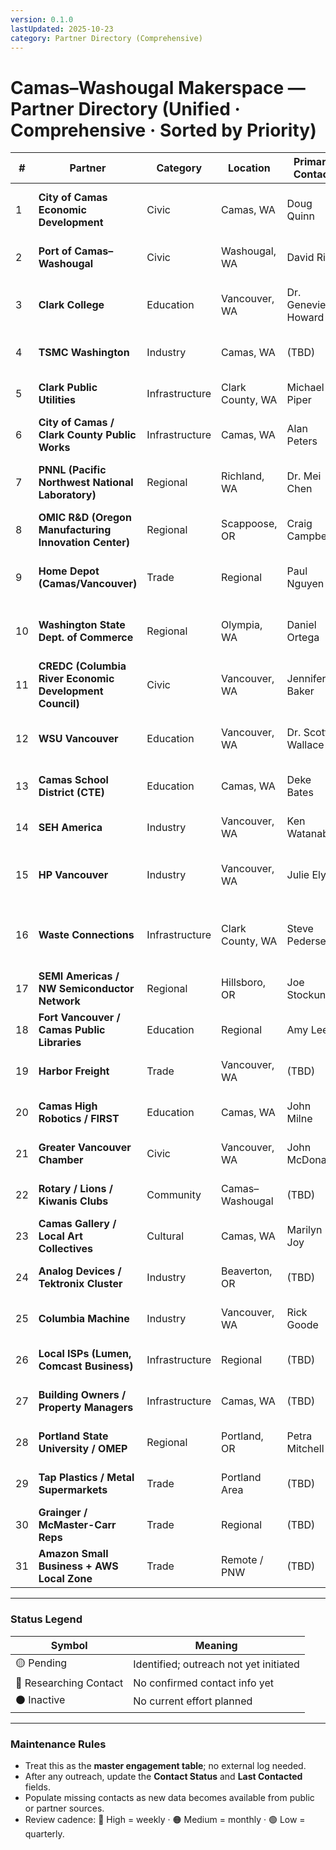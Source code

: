 ```yaml
---
version: 0.1.0
lastUpdated: 2025-10-23
category: Partner Directory (Comprehensive)
---
```


# Camas–Washougal Makerspace — Partner Directory (Unified · Comprehensive · Sorted by Priority)

| # | Partner | Category | Location | Primary Contact | Title / Department | Email / Phone | Role | Potential Roles | Next Action | Priority | Contact Status | Last Contacted |
|---|----------|-----------|-----------|-----------------|--------------------|----------------|------|-----------------|--------------|-----------|----------------|----------------|
| 1 | **City of Camas Economic Development** | Civic | Camas, WA | Doug Quinn | City Administrator | dquinn@cityofcamas.us · 360-834-6864 | City Administration | Permitting, zoning, community integration | Intro meeting with Economic Dev. Director | 🔴 High | 🟡 Pending | — |
| 2 | **Port of Camas–Washougal** | Civic | Washougal, WA | David Ripp | Chief Executive Officer | info@portcw.com · 360-835-2196 | Industrial & Commercial Development | Flex-space use, logistics partnerships | Contact Port business office | 🔴 High | 🟡 Pending | — |
| 3 | **Clark College** | Education | Vancouver, WA | Dr. Genevieve Howard | Dean, Advanced Manufacturing | ghoward@clark.edu · 360-992-2000 | Community & Technical College | Fab-prep curriculum, shared equipment | Schedule curriculum planning meeting | 🔴 High | 🟡 Pending | — |
| 4 | **TSMC Washington** | Industry | Camas, WA | (TBD) | HR / Community Relations | — · 360-817-3000 | Anchor Employer | Workforce pipeline, mentorship | Identify HR/community contact | 🔴 High | 🔵 Researching Contact | — |
| 5 | **Clark Public Utilities** | Infrastructure | Clark County, WA | Michael Piper | Energy Programs Manager | mpiper@clarkpud.com · 360-992-3000 | Energy & Water | Clean energy, sustainability rebates | Schedule site audit | 🔴 High | 🟡 Pending | — |
| 6 | **City of Camas / Clark County Public Works** | Infrastructure | Camas, WA | Alan Peters | Director of Community Development | permits@cityofcamas.us · 360-817-1568 | Regulatory / Infrastructure | Compliance, stormwater, fire safety | Confirm pilot space code reqs | 🔴 High | 🟡 Pending | — |
| 7 | **PNNL (Pacific Northwest National Laboratory)** | Regional | Richland, WA | Dr. Mei Chen | Materials & Manufacturing Division | mei.chen@pnnl.gov | National Lab / Research | Materials science, energy systems | Identify partnership program contact | 🔴 High | 🟡 Pending | — |
| 8 | **OMIC R&D (Oregon Manufacturing Innovation Center)** | Regional | Scappoose, OR | Craig Campbell | Executive Director | info@omic.us · 503-533-5335 | Applied Research Consortium | Cross-state R&D collaboration | Schedule intro call | 🔴 High | 🟡 Pending | — |
| 9 | **Home Depot (Camas/Vancouver)** | Trade | Regional | Paul Nguyen | Pro Desk Manager (Camas Store 4720) | store_4720@homedepot.com · 360-817-1800 | Materials & Tools Supplier | Sponsorships, in-kind tool donations | Contact Pro Desk manager | 🔴 High | 🟡 Pending | — |
| 10 | **Washington State Dept. of Commerce** | Regional | Olympia, WA | Daniel Ortega | Innovation Cluster Coordinator | daniel.ortega@commerce.wa.gov | Policy / Grants | CHIPS Act, innovation clusters | Explore Innovation Cluster program | 🟠 Medium | 🟡 Pending | — |
| 11 | **CREDC (Columbia River Economic Development Council)** | Civic | Vancouver, WA | Jennifer Baker | President & CEO | jbaker@credc.org · 360-695-4116 | Regional Economic Development | Workforce promotion, grant coordination | Coordinate joint submission | 🟠 Medium | 🟡 Pending | — |
| 12 | **WSU Vancouver** | Education | Vancouver, WA | Dr. Scott Wallace | College of Engineering & Computer Science | scott.wallace@wsu.edu | University | Robotics and materials collaboration | Contact engineering liaison | 🟠 Medium | 🟡 Pending | — |
| 13 | **Camas School District (CTE)** | Education | Camas, WA | Deke Bates | Director of CTE | deke.bates@camas.wednet.edu | K-12 Technical Education | Early fab-track exposure | Align with CTE director | 🟠 Medium | 🟡 Pending | — |
| 14 | **SEH America** | Industry | Vancouver, WA | Ken Watanabe | Training & HR Development | info@sehamerica.com · 360-883-7000 | Semiconductor Materials | Process training, site tours | Draft intro email to liaison | 🟠 Medium | 🟡 Pending | — |
| 15 | **HP Vancouver** | Industry | Vancouver, WA | Julie Ely | Community Relations | communityrelations@hp.com | Precision Manufacturing / R&D | Prototyping support, innovation collabs | Reach out to community relations | 🟠 Medium | 🟡 Pending | — |
| 16 | **Waste Connections** | Infrastructure | Clark County, WA | Steve Pedersen | Regional Manager | steve.pedersen@wasteconnections.com · 360-892-4522 | Waste & Sustainability | Material reuse, hazardous waste guidance | Arrange consultation | 🟠 Medium | 🟡 Pending | — |
| 17 | **SEMI Americas / NW Semiconductor Network** | Regional | Hillsboro, OR | Joe Stockunas | President, SEMI Americas | jstockunas@semi.org | Industry Association | Visibility, conference participation | Join network, request speaking slot | 🟠 Medium | 🔵 Researching Contact | — |
| 18 | **Fort Vancouver / Camas Public Libraries** | Education | Regional | Amy Lee | Public Programs Coordinator | alee@fvrl.org | Public Education | Maker nights, STEAM outreach | Propose co-hosted series | 🟠 Medium | 🟡 Pending | — |
| 19 | **Harbor Freight** | Trade | Vancouver, WA | (TBD) | Store Manager | — · 360-891-1590 | Tool Supplier | Training sponsorships, safety gear | Approach store manager | 🟠 Medium | 🔵 Researching Contact | — |
| 20 | **Camas High Robotics / FIRST** | Education | Camas, WA | John Milne | Robotics Lead Mentor | jmilne@camas.wednet.edu | Youth Technical Program | Mentorship, shared lab access | Meet lead mentor | 🟠 Medium | 🟡 Pending | — |
| 21 | **Greater Vancouver Chamber** | Civic | Vancouver, WA | John McDonagh | President & CEO | jmcdonagh@vancouverusa.com · 360-694-2588 | Business Networking | Visibility, event partnerships | Present makerspace overview | 🟢 Low | 🔵 Researching Contact | — |
| 22 | **Rotary / Lions / Kiwanis Clubs** | Community | Camas–Washougal | (TBD) | Chapter President(s) | — | Service Organizations | Grants, events, visibility | Identify club liaisons | 🟢 Low | 🔵 Researching Contact | — |
| 23 | **Camas Gallery / Local Art Collectives** | Cultural | Camas, WA | Marilyn Joy | Owner, Camas Gallery | info@camasgallery.com | Cultural Group | Creative workshops, STEAM arts | Reach out to gallery owner | 🟢 Low | 🟡 Pending | — |
| 24 | **Analog Devices / Tektronix Cluster** | Industry | Beaverton, OR | (TBD) | Community Partnerships | — | Regional Electronics Ecosystem | Design-for-test workshops | Initiate regional contact | 🟢 Low | 🔵 Researching Contact | — |
| 25 | **Columbia Machine** | Industry | Vancouver, WA | Rick Goode | CEO | info@columbiamachine.com · 360-694-1501 | Industrial Automation | Robotics & mechanical systems | Identify engineering manager | 🟢 Low | 🔵 Researching Contact | — |
| 26 | **Local ISPs (Lumen, Comcast Business)** | Infrastructure | Regional | (TBD) | Business Account Reps | — | Connectivity | Uplink sponsorship or discounts | Request quote & partnership | 🟢 Low | 🔵 Researching Contact | — |
| 27 | **Building Owners / Property Managers** | Infrastructure | Camas, WA | (TBD) | Landlord / Property Agent | — | Facility Infrastructure | Lease optimization, retrofits | Meet landlord for fit-out review | 🟢 Low | 🟡 Pending | — |
| 28 | **Portland State University / OMEP** | Regional | Portland, OR | Petra Mitchell | Executive Director | info@omep.org · 503-241-1945 | Engineering & Business Support | SME training, lean workshops | Connect with OMEP director | 🟢 Low | 🟡 Pending | — |
| 29 | **Tap Plastics / Metal Supermarkets** | Trade | Portland Area | (TBD) | Store Manager(s) | — | Raw Material Suppliers | Educational pricing, prototyping | Establish educational account | 🟢 Low | 🔵 Researching Contact | — |
| 30 | **Grainger / McMaster-Carr Reps** | Trade | Regional | (TBD) | Sales / Education Accounts | — | Industrial Supplies | Safety supplies, sponsorships | Identify local rep | 🟢 Low | 🔵 Researching Contact | — |
| 31 | **Amazon Small Business + AWS Local Zone** | Trade | Remote / PNW | (TBD) | Community & SMB Programs | aws-smb@amazon.com | Corporate Programs | Software/tool credits, logistics | Apply for community sponsorship | 🟢 Low | 🔵 Researching Contact | — |

---

### Status Legend

| Symbol | Meaning |
|---------|----------|
| 🟡 Pending | Identified; outreach not yet initiated |
| 🔵 Researching Contact | No confirmed contact info yet |
| ⚫ Inactive | No current effort planned |

---

### Maintenance Rules

- Treat this as the **master engagement table**; no external log needed.  
- After any outreach, update the **Contact Status** and **Last Contacted** fields.  
- Populate missing contacts as new data becomes available from public or partner sources.  
- Review cadence: 🔴 High = weekly · 🟠 Medium = monthly · 🟢 Low = quarterly.  
